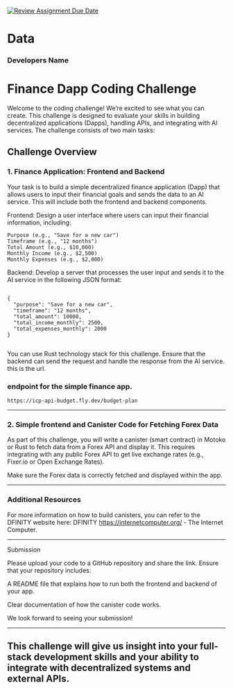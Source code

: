 [![Review Assignment Due Date](https://classroom.github.com/assets/deadline-readme-button-22041afd0340ce965d47ae6ef1cefeee28c7c493a6346c4f15d667ab976d596c.svg)](https://classroom.github.com/a/n8771WqG)

# Data

### Developers Name

# Finance Dapp Coding Challenge

Welcome to the coding challenge! We’re excited to see what you can create. This challenge is designed to evaluate your skills in building decentralized applications (Dapps), handling APIs, and integrating with AI services. The challenge consists of two main tasks:

## Challenge Overview

### 1. Finance Application: Frontend and Backend

Your task is to build a simple decentralized finance application (Dapp) that allows users to input their financial goals and sends the data to an AI service. This will include both the frontend and backend components.

Frontend: Design a user interface where users can input their financial information, including:

```
Purpose (e.g., "Save for a new car")
Timeframe (e.g., "12 months")
Total Amount (e.g., $10,000)
Monthly Income (e.g., $2,500)
Monthly Expenses (e.g., $2,000)

```

Backend: Develop a server that processes the user input and sends it to the AI service in the following JSON format:

```

{
  "purpose": "Save for a new car",
  "timeframe": "12 months",
  "total_amount": 10000,
  "total_income_monthly": 2500,
  "total_expenses_monthly": 2000
}


```

You can use Rust technology stack for this challenge. Ensure that the backend can send the request and handle the response from the AI service.
this is the url.

### endpoint for the simple finance app.

`https://icp-api-budget.fly.dev/budget-plan`

---

### 2. Simple frontend and Canister Code for Fetching Forex Data

As part of this challenge, you will write a canister (smart contract) in Motoko or Rust to fetch data from a Forex API and display it. This requires integrating with any public Forex API to get live exchange rates (e.g., Fixer.io or Open Exchange Rates).

Make sure the Forex data is correctly fetched and displayed within the app.

---

### Additional Resources

For more information on how to build canisters, you can refer to the DFINITY website here: DFINITY https://internetcomputer.org/ - The Internet Computer.

---

Submission

Please upload your code to a GitHub repository and share the link. Ensure that your repository includes:

A README file that explains how to run both the frontend and backend of your app.

Clear documentation of how the canister code works.

We look forward to seeing your submission!

---

## This challenge will give us insight into your full-stack development skills and your ability to integrate with decentralized systems and external APIs.
